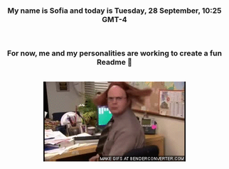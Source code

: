 


<div align="center">
<h3 >My name is Sofia and today is Tuesday, 28 September, 10:25 GMT-4</h3><br>
<h3 >For now, me and my personalities are working to create a fun Readme 👋
</h3><br>
<img src='img/dwight.gif' alt='working...'/>
</div>
